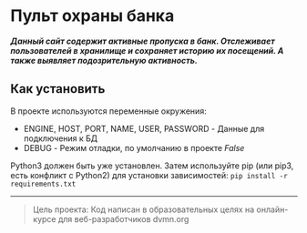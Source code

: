 # Пульт охраны банка
***Данный сайт содержит активные пропуска в банк.
Отслеживает пользователей в хранилище и сохраняет историю их посещений.
А также выявляет подозрительную активность.***

## Как установить
В проекте используются переменные окружения:
* ENGINE, HOST, PORT, NAME, USER, PASSWORD - Данные для подключения к БД
* DEBUG - Режим отладки, по умолчанию в проекте *False*

Python3 должен быть уже установлен. 
Затем используйте pip (или pip3, есть конфликт с Python2) для установки зависимостей:
`pip install -r requirements.txt`
___
>Цель проекта: Код написан в образовательных целях на онлайн-курсе для веб-разработчиков dvmn.org